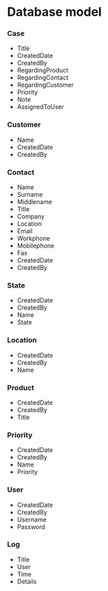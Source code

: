 # Database model


### Case
- Title 
- CreatedDate
- CreatedBy
- RegardingProduct
- RegardingContact
- RegardingCustomer
- Priority
- Note
- AssignedToUser

### Customer
- Name
- CreatedDate
- CreatedBy

### Contact
- Name
- Surname
- Middlename
- Title
- Company
- Location
- Email
- Workphone
- Mobilephone
- Fax
- CreatedDate
- CreatedBy

### State
- CreatedDate
- CreatedBy
- Name
- State



### Location
- CreatedDate
- CreatedBy
- Name

### Product
- CreatedDate
- CreatedBy
- Title


### Priority
- CreatedDate
- CreatedBy
- Name
- Priority

### User
- CreatedDate
- CreatedBy
- Username
- Password

### Log
- Title
- User
- Time
- Details

